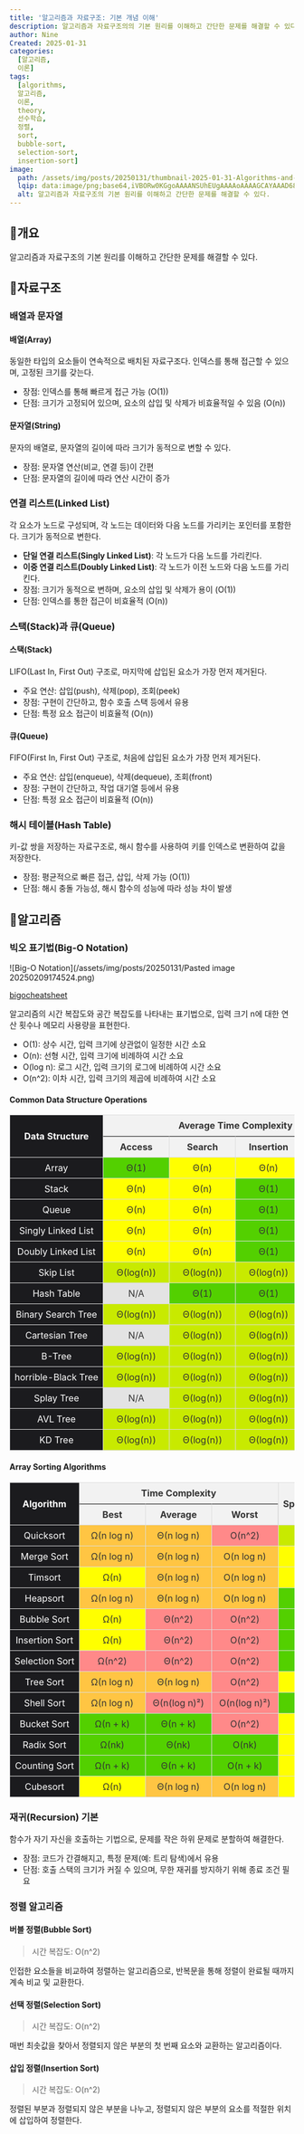 ```yaml
---
title: '알고리즘과 자료구조: 기본 개념 이해'
description: 알고리즘과 자료구조의의 기본 원리를 이해하고 간단한 문제를 해결할 수 있다.
author: Nine
Created: 2025-01-31
categories:
  [알고리즘,
  이론]
tags:
  [algorithms,
  알고리즘,
  이론,
  theory,
  선수학습,
  정렬,
  sort,
  bubble-sort,
  selection-sort,
  insertion-sort]
image:
  path: /assets/img/posts/20250131/thumbnail-2025-01-31-Algorithms-and-Data-Structure-Understanding-Basic-Concepts.png
  lqip: data:image/png;base64,iVBORw0KGgoAAAANSUhEUgAAAAoAAAAGCAYAAAD68A/GAAAAAklEQVR4AewaftIAAABYSURBVI3Buw5AMABA0dsHwmIxS8To/39IbMRQSVuvEEklBkPPEU3bXUSQRNIEVVGjVUaRlPhjQQqF8SNmHXlogsn2pCpnyxwPtxvcbnhpPrbTMduBP5JIN9t4GsyIqd4fAAAAAElFTkSuQmCC
  alt: 알고리즘과 자료구조의 기본 원리를 이해하고 간단한 문제를 해결할 수 있다.
---
```

## 📌개요

알고리즘과 자료구조의 기본 원리를 이해하고 간단한 문제를 해결할 수 있다.

## 📌자료구조

### 배열과 문자열

#### 배열(Array)

동일한 타입의 요소들이 연속적으로 배치된 자료구조다.
인덱스를 통해 접근할 수 있으며, 고정된 크기를 갖는다.

- 장점: 인덱스를 통해 빠르게 접근 가능 (O(1))
- 단점: 크기가 고정되어 있으며, 요소의 삽입 및 삭제가 비효율적일 수 있음 (O(n))

#### 문자열(String)

문자의 배열로, 문자열의 길이에 따라 크기가 동적으로 변할 수 있다.

- 장점: 문자열 연산(비교, 연결 등)이 간편
- 단점: 문자열의 길이에 따라 연산 시간이 증가

### 연결 리스트(Linked List)

각 요소가 노드로 구성되며, 각 노드는 데이터와 다음 노드를 가리키는 포인터를 포함한다.
크기가 동적으로 변한다.

- **단일 연결 리스트(Singly Linked List)**: 각 노드가 다음 노드를 가리킨다.
- **이중 연결 리스트(Doubly Linked List)**: 각 노드가 이전 노드와 다음 노드를 가리킨다.
- 장점: 크기가 동적으로 변하며, 요소의 삽입 및 삭제가 용이 (O(1))
- 단점: 인덱스를 통한 접근이 비효율적 (O(n))

### 스택(Stack)과 큐(Queue)

#### 스택(Stack)

LIFO(Last In, First Out) 구조로, 마지막에 삽입된 요소가 가장 먼저 제거된다.

- 주요 연산: 삽입(push), 삭제(pop), 조회(peek)
- 장점: 구현이 간단하고, 함수 호출 스택 등에서 유용
- 단점: 특정 요소 접근이 비효율적 (O(n))

#### 큐(Queue)

FIFO(First In, First Out) 구조로, 처음에 삽입된 요소가 가장 먼저 제거된다.

- 주요 연산: 삽입(enqueue), 삭제(dequeue), 조회(front)
- 장점: 구현이 간단하고, 작업 대기열 등에서 유용
- 단점: 특정 요소 접근이 비효율적 (O(n))

### 해시 테이블(Hash Table)

키-값 쌍을 저장하는 자료구조로, 해시 함수를 사용하여 키를 인덱스로 변환하여 값을 저장한다.

- 장점: 평균적으로 빠른 접근, 삽입, 삭제 가능 (O(1))
- 단점: 해시 충돌 가능성, 해시 함수의 성능에 따라 성능 차이 발생

## 📌알고리즘

### 빅오 표기법(Big-O Notation)

![Big-O Notation](/assets/img/posts/20250131/Pasted image 20250209174524.png)

[bigocheatsheet](https://www.bigocheatsheet.com/)

알고리즘의 시간 복잡도와 공간 복잡도를 나타내는 표기법으로, 입력 크기 n에 대한 연산 횟수나 메모리 사용량을 표현한다.

- O(1): 상수 시간, 입력 크기에 상관없이 일정한 시간 소요
- O(n): 선형 시간, 입력 크기에 비례하여 시간 소요
- O(log n): 로그 시간, 입력 크기의 로그에 비례하여 시간 소요
- O(n^2): 이차 시간, 입력 크기의 제곱에 비례하여 시간 소요

#### Common Data Structure Operations

<style>
  #big-o-table {
    width: 100%;
    overflow-x: auto;
  }

  table#big-o-table {
    border-collapse: separate;
    border-spacing: 0;
    position: relative;
    z-index: 0;
  }

  #big-o-table > thead > tr:first-child th {
    border-top: 1px solid #ddd;
  }

  #big-o-table th,
  #big-o-table td {
    border-bottom: 1px solid #ddd;
    border-left: 1px solid #ddd;
    padding: 8px;
    text-align: center;
    min-width: 100px;
    white-space: nowrap;
    color: #333;
  }

  #big-o-table th:last-child,
  #big-o-table td:last-child {
    border-right: 1px solid #ddd;
  }

  #big-o-table th {
    background-color: #f2f2f2;
    position: sticky;
    top: 0;
    z-index: 2;
  }

  #big-o-table .sticky-left {
    position: sticky;
    left: 0;
    background-color: #1B1B1E;
    color: #fff;
    z-index: 3;
  }

  /* 강조 색상 - 배경색으로 표현 */
  #big-o-table .excellent {
    background-color: #53D000;
  }

  #big-o-table .fair {
    background-color: #FFFF00;
  }

  #big-o-table .good {
    background-color: #C8EA00;
  }

  #big-o-table .bad {
    background-color: #FFC543;
  }

  #big-o-table .horrible {
    background-color: #FF8989;
  }

  #big-o-table .gray {
    background-color: #E3E3E3;
  }
</style>

<table id="big-o-table">
  <thead>
    <tr>
      <th rowspan="2" class="sticky-left">Data Structure</th>
      <th colspan="4">Average Time Complexity</th>
      <th colspan="4">Worst Time Complexity</th>
      <th rowspan="2">Worst Space Complexity</th>
    </tr>
    <tr>
      <th>Access</th>
      <th>Search</th>
      <th>Insertion</th>
      <th>Deletion</th>
      <th>Access</th>
      <th>Search</th>
      <th>Insertion</th>
      <th>Deletion</th>
    </tr>
  </thead>
  <tbody>
    <tr>
      <td class="sticky-left">Array</td>
      <td class="excellent">Θ(1)</td>
      <td class="fair">Θ(n)</td>
      <td class="fair">Θ(n)</td>
      <td class="fair">Θ(n)</td>
      <td class="excellent">O(1)</td>
      <td class="fair">O(n)</td>
      <td class="fair">O(n)</td>
      <td class="fair">O(n)</td>
      <td class="fair">O(n)</td>
    </tr>
    <tr>
      <td class="sticky-left">Stack</td>
      <td class="fair">Θ(n)</td>
      <td class="fair">Θ(n)</td>
      <td class="excellent">Θ(1)</td>
      <td class="excellent">Θ(1)</td>
      <td class="fair">O(n)</td>
      <td class="fair">O(n)</td>
      <td class="excellent">O(1)</td>
      <td class="excellent">O(1)</td>
      <td class="fair">O(n)</td>
    </tr>
    <tr>
      <td class="sticky-left">Queue</td>
      <td class="fair">Θ(n)</td>
      <td class="fair">Θ(n)</td>
      <td class="excellent">Θ(1)</td>
      <td class="excellent">Θ(1)</td>
      <td class="fair">O(n)</td>
      <td class="fair">O(n)</td>
      <td class="excellent">O(1)</td>
      <td class="excellent">O(1)</td>
      <td class="fair">O(n)</td>
    </tr>
    <tr>
      <td class="sticky-left">Singly Linked List</td>
      <td class="fair">Θ(n)</td>
      <td class="fair">Θ(n)</td>
      <td class="excellent">Θ(1)</td>
      <td class="excellent">Θ(1)</td>
      <td class="fair">O(n)</td>
      <td class="fair">O(n)</td>
      <td class="excellent">O(1)</td>
      <td class="excellent">O(1)</td>
      <td class="fair">O(n)</td>
    </tr>
    <tr>
      <td class="sticky-left">Doubly Linked List</td>
      <td class="fair">Θ(n)</td>
      <td class="fair">Θ(n)</td>
      <td class="excellent">Θ(1)</td>
      <td class="excellent">Θ(1)</td>
      <td class="fair">O(n)</td>
      <td class="fair">O(n)</td>
      <td class="excellent">O(1)</td>
      <td class="excellent">O(1)</td>
      <td class="fair">O(n)</td>
    </tr>
    <tr>
      <td class="sticky-left">Skip List</td>
      <td class="good">Θ(log(n))</td>
      <td class="good">Θ(log(n))</td>
      <td class="good">Θ(log(n))</td>
      <td class="good">Θ(log(n))</td>
      <td class="fair">O(n)</td>
      <td class="fair">O(n)</td>
      <td class="fair">O(n)</td>
      <td class="fair">O(n)</td>
      <td class="bad">O(n log(n))</td>
    </tr>
    <tr>
      <td class="sticky-left">Hash Table</td>
      <td class="gray">N/A</td>
      <td class="excellent">Θ(1)</td>
      <td class="excellent">Θ(1)</td>
      <td class="excellent">Θ(1)</td>
      <td class="gray">N/A</td>
      <td class="fair">O(n)</td>
      <td class="fair">O(n)</td>
      <td class="fair">O(n)</td>
      <td class="fair">O(n)</td>
    </tr>
    <tr>
      <td class="sticky-left">Binary Search Tree</td>
      <td class="good">Θ(log(n))</td>
      <td class="good">Θ(log(n))</td>
      <td class="good">Θ(log(n))</td>
      <td class="good">Θ(log(n))</td>
      <td class="fair">O(n)</td>
      <td class="fair">O(n)</td>
      <td class="fair">O(n)</td>
      <td class="fair">O(n)</td>
      <td class="fair">O(n)</td>
    </tr>
    <tr>
      <td class="sticky-left">Cartesian Tree</td>
      <td class="gray">N/A</td>
      <td class="good">Θ(log(n))</td>
      <td class="good">Θ(log(n))</td>
      <td class="good">Θ(log(n))</td>
      <td class="gray">N/A</td>
      <td class="fair">O(n)</td>
      <td class="fair">O(n)</td>
      <td class="fair">O(n)</td>
      <td class="fair">O(n)</td>
    </tr>
    <tr>
      <td class="sticky-left">B-Tree</td>
      <td class="good">Θ(log(n))</td>
      <td class="good">Θ(log(n))</td>
      <td class="good">Θ(log(n))</td>
      <td class="good">Θ(log(n))</td>
      <td class="good">O(log(n))</td>
      <td class="good">O(log(n))</td>
      <td class="good">O(log(n))</td>
      <td class="good">O(log(n))</td>
      <td class="fair">O(n)</td>
    </tr>
    <tr>
      <td class="sticky-left">horrible-Black Tree</td>
      <td class="good">Θ(log(n))</td>
      <td class="good">Θ(log(n))</td>
      <td class="good">Θ(log(n))</td>
      <td class="good">Θ(log(n))</td>
      <td class="good">O(log(n))</td>
      <td class="good">O(log(n))</td>
      <td class="good">O(log(n))</td>
      <td class="good">O(log(n))</td>
      <td class="fair">O(n)</td>
    </tr>
    <tr>
      <td class="sticky-left">Splay Tree</td>
      <td class="gray">N/A</td>
      <td class="good">Θ(log(n))</td>
      <td class="good">Θ(log(n))</td>
      <td class="good">Θ(log(n))</td>
      <td class="gray">N/A</td>
      <td class="good">O(log(n))</td>
      <td class="good">O(log(n))</td>
      <td class="good">O(log(n))</td>
      <td class="fair">O(n)</td>
    </tr>
    <tr>
      <td class="sticky-left">AVL Tree</td>
      <td class="good">Θ(log(n))</td>
      <td class="good">Θ(log(n))</td>
      <td class="good">Θ(log(n))</td>
      <td class="good">Θ(log(n))</td>
      <td class="good">O(log(n))</td>
      <td class="good">O(log(n))</td>
      <td class="good">O(log(n))</td>
      <td class="good">O(log(n))</td>
      <td class="fair">O(n)</td>
    </tr>
    <tr>
      <td class="sticky-left">KD Tree</td>
      <td class="good">Θ(log(n))</td>
      <td class="good">Θ(log(n))</td>
      <td class="good">Θ(log(n))</td>
      <td class="good">Θ(log(n))</td>
      <td class="fair">O(n)</td>
      <td class="fair">O(n)</td>
      <td class="fair">O(n)</td>
      <td class="fair">O(n)</td>
      <td class="fair">O(n)</td>
    </tr>
  </tbody>
</table>

#### Array Sorting Algorithms

<table id="big-o-table">
  <thead>
    <tr>
      <th rowspan="2" class="sticky-left">Algorithm</th>
      <th colspan="3">Time Complexity</th>
      <th rowspan="2">Space Complexity (Worst)</th>
    </tr>
    <tr>
      <th>Best</th>
      <th>Average</th>
      <th>Worst</th>
    </tr>
  </thead>
  <tbody>
    <tr>
      <td class="sticky-left">Quicksort</td>
      <td class="bad">Ω(n log n)</td>
      <td class="bad">Θ(n log n)</td>
      <td class="horrible">O(n^2)</td>
      <td class="good">O(log n)</td>
    </tr>
    <tr>
      <td class="sticky-left">Merge Sort</td>
      <td class="bad">Ω(n log n)</td>
      <td class="bad">Θ(n log n)</td>
      <td class="bad">O(n log n)</td>
      <td class="fair">O(n)</td>
    </tr>
    <tr>
      <td class="sticky-left">Timsort</td>
      <td class="fair">Ω(n)</td>
      <td class="bad">Θ(n log n)</td>
      <td class="bad">O(n log n)</td>
      <td class="fair">O(n)</td>
    </tr>
    <tr>
      <td class="sticky-left">Heapsort</td>
      <td class="bad">Ω(n log n)</td>
      <td class="bad">Θ(n log n)</td>
      <td class="bad">O(n log n)</td>
      <td class="excellent">O(1)</td>
    </tr>
    <tr>
      <td class="sticky-left">Bubble Sort</td>
      <td class="fair">Ω(n)</td>
      <td class="horrible">Θ(n^2)</td>
      <td class="horrible">O(n^2)</td>
      <td class="excellent">O(1)</td>
    </tr>
    <tr>
      <td class="sticky-left">Insertion Sort</td>
      <td class="fair">Ω(n)</td>
      <td class="horrible">Θ(n^2)</td>
      <td class="horrible">O(n^2)</td>
      <td class="excellent">O(1)</td>
    </tr>
    <tr>
      <td class="sticky-left">Selection Sort</td>
      <td class="horrible">Ω(n^2)</td>
      <td class="horrible">Θ(n^2)</td>
      <td class="horrible">O(n^2)</td>
      <td class="excellent">O(1)</td>
    </tr>
    <tr>
      <td class="sticky-left">Tree Sort</td>
      <td class="bad">Ω(n log n)</td>
      <td class="bad">Θ(n log n)</td>
      <td class="horrible">O(n^2)</td>
      <td class="fair">O(n)</td>
    </tr>
    <tr>
      <td class="sticky-left">Shell Sort</td>
      <td class="bad">Ω(n log n)</td>
      <td class="horrible">Θ(n(log n)²)</td>
      <td class="horrible">O(n(log n)²)</td>
      <td class="excellent">O(1)</td>
    </tr>
    <tr>
      <td class="sticky-left">Bucket Sort</td>
      <td class="excellent">Ω(n + k)</td>
      <td class="excellent">Θ(n + k)</td>
      <td class="horrible">O(n^2)</td>
      <td class="fair">O(n)</td>
    </tr>
    <tr>
      <td class="sticky-left">Radix Sort</td>
      <td class="excellent">Ω(nk)</td>
      <td class="excellent">Θ(nk)</td>
      <td class="excellent">O(nk)</td>
      <td class="fair">O(n + k)</td>
    </tr>
    <tr>
      <td class="sticky-left">Counting Sort</td>
      <td class="excellent">Ω(n + k)</td>
      <td class="excellent">Θ(n + k)</td>
      <td class="excellent">O(n + k)</td>
      <td class="fair">O(k)</td>
    </tr>
    <tr>
      <td class="sticky-left">Cubesort</td>
      <td class="fair">Ω(n)</td>
      <td class="bad">Θ(n log n)</td>
      <td class="bad">O(n log n)</td>
      <td class="fair">O(n)</td>
    </tr>
  </tbody>
</table>


### 재귀(Recursion) 기본

함수가 자기 자신을 호출하는 기법으로, 문제를 작은 하위 문제로 분할하여 해결한다.

- 장점: 코드가 간결해지고, 특정 문제(예: 트리 탐색)에서 유용
- 단점: 호출 스택의 크기가 커질 수 있으며, 무한 재귀를 방지하기 위해 종료 조건 필요

### 정렬 알고리즘

#### 버블 정렬(Bubble Sort)

>시간 복잡도: O(n^2)

인접한 요소들을 비교하여 정렬하는 알고리즘으로, 반복문을 통해 정렬이 완료될 때까지 계속 비교 및 교환한다.

#### 선택 정렬(Selection Sort)

>시간 복잡도: O(n^2)

매번 최솟값을 찾아서 정렬되지 않은 부분의 첫 번째 요소와 교환하는 알고리즘이다.

#### 삽입 정렬(Insertion Sort)

>시간 복잡도: O(n^2)

정렬된 부분과 정렬되지 않은 부분을 나누고, 정렬되지 않은 부분의 요소를 적절한 위치에 삽입하여 정렬한다.
